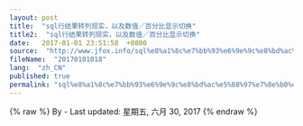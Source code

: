 ```yaml
---
layout: post
title:  "sql行结果转列现实，以及数值／百分比显示切换"
title2:  "sql行结果转列现实，以及数值／百分比显示切换"
date:   2017-01-01 23:51:58  +0800
source:  "http://www.jfox.info/sql%e8%a1%8c%e7%bb%93%e6%9e%9c%e8%bd%ac%e5%88%97%e7%8e%b0%e5%ae%9e%ef%bc%8c%e4%bb%a5%e5%8f%8a%e6%95%b0%e5%80%bc%ef%bc%8f%e7%99%be%e5%88%86%e6%af%94%e6%98%be%e7%a4%ba%e5%88%87%e6%8d%a2.html"
fileName:  "20170101018"
lang:  "zh_CN"
published: true
permalink: "sql%e8%a1%8c%e7%bb%93%e6%9e%9c%e8%bd%ac%e5%88%97%e7%8e%b0%e5%ae%9e%ef%bc%8c%e4%bb%a5%e5%8f%8a%e6%95%b0%e5%80%bc%ef%bc%8f%e7%99%be%e5%88%86%e6%af%94%e6%98%be%e7%a4%ba%e5%88%87%e6%8d%a2.html"
---
```

{% raw %}
By  - Last updated: 星期五, 六月 30, 2017
{% endraw %}
